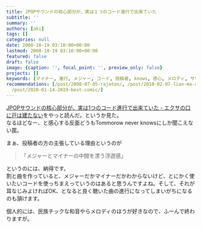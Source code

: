 ```yaml
---
title: JPOPサウンドの核心部分が、実は１つのコード進行で出来ていた
subtitle: ''
summary: ''
authors: [aki]
tags: []
categories: null
date: 2008-10-19 03:10:00+00:00
lastmod: 2008-10-19 03:10:00+00:00
featured: false
draft: false
image: {caption: '', focal_point: '', preview_only: false}
projects: []
keywords: [マイナー, 進行, メジャー, コード, 投稿者, knows, 感心, メロディ, サウンド, なじみ]
recommendations: [/post/2008-07-05-rajaton/, /post/2010-02-07-lian-ma-akaperakontesutonixing-tutekita/,
  /post/2020-01-14-2019-best-comic/]
---
```

[JPOPサウンドの核心部分が、実は1つのコード進行で出来ていた - エクサの口に戸は建たない](http://d.hatena.ne.jp/EXA/20081018/1224310523)をやっと読んだ。というか見た。  
なるほどなー、と感心する反面どうもTommorow never knowsにしか聞こえない罠。  
  
まぁ、投稿者の方の主張している理由というのが

> 「メジャーとマイナーの中間を漂う浮遊感」

  
というのには、納得です。  
割と曲を作っていると、メジャーだかマイナーだかわからないけど、とにかく使いたいコードを使っちまえっていうのはあると思うんですよね。そして、それが耳なじみよければOK、となると良く聴いた曲の進行になってしまいがちになるのも頷けます。  
  
個人的には、民族チックな和音やらメロディのほうが好きなので、ふーんで終わりますが。


